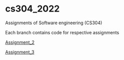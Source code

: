 # cs304_2022
Assignments of Software engineering (CS304)

Each branch contains code for respective assignments

[Assignment_2](https://github.com/dhakad-anant/CN_Assignments/tree/assignment_2)

[Assignment_3](https://github.com/dhakad-anant/CN_Assignments/tree/assignment_3)

